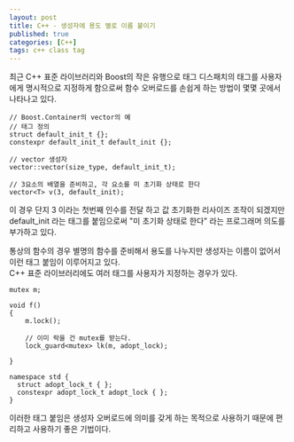 ```yaml
---
layout: post
title: C++ - 생성자에 용도 별로 이름 붙이기
published: true
categories: [C++]
tags: c++ class tag
---
```

최근 C++ 표준 라이브러리와 Boost의 작은 유행으로 태그 디스패치의 태그를 사용자에게 명시적으로 지정하게 함으로써 함수 오버로드를 손쉽게 하는 방법이 몇몇 곳에서 나타나고 있다.  
  
```
// Boost.Container의 vector의 예
// 태그 정의
struct default_init_t {};
constexpr default_init_t default_init {};

// vector 생성자
vector::vector(size_type, default_init_t);

// 3요소의 배열을 준비하고, 각 요소를 미 초기화 상태로 한다
vector<T> v(3, default_init);
```
  
이 경우 단지 3 이라는 첫번째 인수를 전달 하고 값 초기화한 리사이즈 조작이 되겠지만 default_init 라는 태그를 붙임으로써 "미 초기화 상태로 한다" 라는 프로그래머 의도를 부가하고 있다.  
  
통상의 함수의 경우 별명의 함수를 준비해서 용도를 나누지만 생성자는 이름이 없어서 이런 태그 붙임이 이루어지고 있다.  
C++ 표준 라이브러리에도 여러 태그를 사용자가 지정하는 경우가 있다.    
  
```
mutex m;

void f()
{
    m.lock();

    // 이미 락을 건 mutex를 받는다.
    lock_guard<mutex> lk(m, adopt_lock);
    
}
```  
  
```
namespace std {
  struct adopt_lock_t { };
  constexpr adopt_lock_t adopt_lock { };
}
```  
  
이러한 태그 붙임은 생성자 오버로드에 의미를 갖게 하는 목적으로 사용하기 때문에 편리하고 사용하기 좋은 기법이다.    
  
